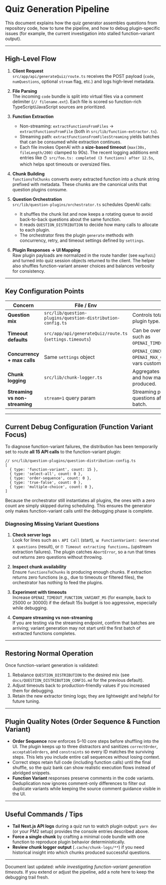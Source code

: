 # Quiz Generation Pipeline

This document explains how the quiz generator assembles questions from repository code, how to tune the pipeline, and how to debug plugin-specific issues (for example, the current investigation into stalled function-variant output).

---

## High-Level Flow

1. **Client Request**  
   `src/app/api/generateQuiz/route.ts` receives the POST payload (`code`, `numQuestions`, optional `stream` flag, etc.) and logs high-level metadata.

2. **File Parsing**  
   The incoming `code` bundle is split into virtual files via a comment delimiter (`// filename.ext`). Each file is scored so function-rich TypeScript/JavaScript sources are prioritized.

3. **Function Extraction**  
   - Non-streaming: `extractFunctionsFromFiles` → `extractFunctionsFromFile` (both in `src/lib/function-extractor.ts`).  
   - Streaming path: `extractFunctionsFromFilesStreaming` yields batches that can be consumed while extraction continues.
   - Each file invokes OpenAI with a **size-based timeout** (`max(30s, fileLength/200)` clamped to 90s). The recent logging additions emit entries like `⏱️ src/foo.ts: completed (3 functions) after 12.5s`, which helps spot timeouts or oversized files.

4. **Chunk Building**  
   `functionsToChunks` converts every extracted function into a chunk string prefixed with metadata. These chunks are the canonical units that question plugins consume.

5. **Question Orchestration**  
   `src/lib/question-plugins/orchestrator.ts` schedules OpenAI calls:  
   - It shuffles the chunk list and now keeps a rotating queue to avoid back-to-back questions about the same function.  
   - It reads `QUESTION_DISTRIBUTION` to decide how many calls to allocate to each plugin.  
   - The orchestrator fires the plugin `generate` methods with concurrency, retry, and timeout settings defined by `settings`.

6. **Plugin Responses → UI Mapping**  
   Raw plugin payloads are normalized in the route handler (see `mapToUi`) and turned into quiz session objects returned to the client. The helper also shuffles function-variant answer choices and balances verbosity for consistency.

---

## Key Configuration Points

| Concern | File / Env | Notes |
| --- | --- | --- |
| **Question mix** | `src/lib/question-plugins/question-distribution-config.ts` | Controls total API calls per quiz by plugin type. |
| **Timeout defaults** | `src/app/api/generateQuiz/route.ts` (`settings.timeouts`) | Can be overridden with env vars such as `OPENAI_TIMEOUT_FUNCTION_VARIANT_MS`. |
| **Concurrency + max calls** | Same `settings` object | `OPENAI_CONCURRENCY` and `OPENAI_MAX_CALLS_PER_REQUEST` env vars customize these. |
| **Chunk logging** | `src/lib/chunk-logger.ts` | Aggregates which chunks were used and how many questions each plugin produced. |
| **Streaming vs non-streaming** | `stream=1` query param | Streaming path starts emitting questions after the first extraction batch. |

---

## Current Debug Configuration (Function Variant Focus)

To diagnose function-variant failures, the distribution has been temporarily set to route **all 15 API calls** to the function-variant plugin:

```
// src/lib/question-plugins/question-distribution-config.ts
[
  { type: 'function-variant', count: 15 },
  { type: 'select-all', count: 0 },
  { type: 'order-sequence', count: 0 },
  { type: 'true-false', count: 0 },
  { type: 'multiple-choice', count: 0 },
]
```

Because the orchestrator still instantiates all plugins, the ones with a zero count are simply skipped during scheduling. This ensures the generator only makes function-variant calls until the debugging phase is complete.

### Diagnosing Missing Variant Questions

1. **Check server logs**  
   Look for lines such as `📞 API Call` (start), `📊 FunctionVariant: Generated X questions` (result), or `⏰ Timeout extracting functions…` (upstream extraction failures). The plugin catches `AbortError`, so a run that times out returns zero questions without throwing.

2. **Inspect chunk availability**  
   Ensure `functionsToChunks` is producing enough chunks. If extraction returns zero functions (e.g., due to timeouts or filtered files), the orchestrator has nothing to feed the plugins.

3. **Experiment with timeouts**  
   Increase `OPENAI_TIMEOUT_FUNCTION_VARIANT_MS` (for example, back to 25000 or 30000) if the default 15s budget is too aggressive, especially while debugging.

4. **Compare streaming vs non-streaming**  
   If you are testing via the streaming endpoint, confirm that batches are arriving; variant generation may not start until the first batch of extracted functions completes.

---

## Restoring Normal Operation

Once function-variant generation is validated:

1. Rebalance `QUESTION_DISTRIBUTION` to the desired mix (see `docs/QUESTION_DISTRIBUTION_CONFIG.md` for the previous default).
2. Adjust timeouts back to production-friendly values if you increased them for debugging.
3. Retain the new extractor timing logs; they are lightweight and helpful for future tuning.

---

## Plugin Quality Notes (Order Sequence & Function Variant)

- **Order Sequence** now enforces 5–10 core steps before shuffling into the UI. The plugin keeps up to three distractors and sanitizes `correctOrder`, `acceptableOrders`, and `constraints` so every ID matches the surviving steps. This lets you include entire call sequences without losing context.
- Correct steps retain full code (including function calls) until the final shuffle, so the quiz bank can show realistic execution flows instead of abridged snippets.
- **Function Variant** responses preserve comments in the code variants. Deduplication now ignores comment-only differences to filter out duplicate variants while keeping the source comment guidance visible in the UI.

---

## Useful Commands / Tips

- **Tail Next.js API logs** during a quiz run to watch plugin output: `yarn dev` (or your PM2 setup) provides the console entries described above.
- **Force a single chunk** by crafting a minimal code bundle with one function to reproduce plugin behavior deterministically.
- **Review chunk logger output** (`.cache/chunk-logs/**`) if you need historical insight into which chunks produced successful questions.

---

Document last updated: _while investigating function-variant generation timeouts._ If you extend or adjust the pipeline, add a note here to keep the debugging trail fresh.

